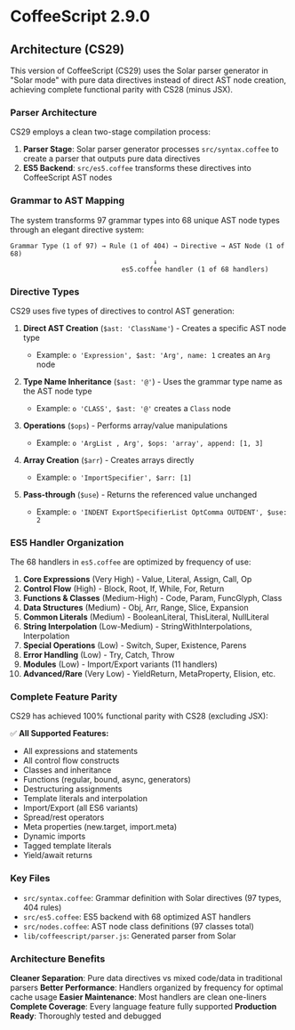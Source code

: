 # CoffeeScript 2.9.0

## Architecture (CS29)

This version of CoffeeScript (CS29) uses the Solar parser generator in "Solar mode" with pure data directives instead of direct AST node creation, achieving complete functional parity with CS28 (minus JSX).

### Parser Architecture

CS29 employs a clean two-stage compilation process:

1. **Parser Stage**: Solar parser generator processes `src/syntax.coffee` to create a parser that outputs pure data directives
2. **ES5 Backend**: `src/es5.coffee` transforms these directives into CoffeeScript AST nodes

### Grammar to AST Mapping

The system transforms 97 grammar types into 68 unique AST node types through an elegant directive system:

```
Grammar Type (1 of 97) → Rule (1 of 404) → Directive → AST Node (1 of 68)
                                    ↓
                            es5.coffee handler (1 of 68 handlers)
```

### Directive Types

CS29 uses five types of directives to control AST generation:

1. **Direct AST Creation** (`$ast: 'ClassName'`) - Creates a specific AST node type
   - Example: `o 'Expression', $ast: 'Arg', name: 1` creates an `Arg` node

2. **Type Name Inheritance** (`$ast: '@'`) - Uses the grammar type name as the AST node type
   - Example: `o 'CLASS', $ast: '@'` creates a `Class` node

3. **Operations** (`$ops`) - Performs array/value manipulations
   - Example: `o 'ArgList , Arg', $ops: 'array', append: [1, 3]`

4. **Array Creation** (`$arr`) - Creates arrays directly
   - Example: `o 'ImportSpecifier', $arr: [1]`

5. **Pass-through** (`$use`) - Returns the referenced value unchanged
   - Example: `o 'INDENT ExportSpecifierList OptComma OUTDENT', $use: 2`

### ES5 Handler Organization

The 68 handlers in `es5.coffee` are optimized by frequency of use:

1. **Core Expressions** (Very High) - Value, Literal, Assign, Call, Op
2. **Control Flow** (High) - Block, Root, If, While, For, Return
3. **Functions & Classes** (Medium-High) - Code, Param, FuncGlyph, Class
4. **Data Structures** (Medium) - Obj, Arr, Range, Slice, Expansion
5. **Common Literals** (Medium) - BooleanLiteral, ThisLiteral, NullLiteral
6. **String Interpolation** (Low-Medium) - StringWithInterpolations, Interpolation
7. **Special Operations** (Low) - Switch, Super, Existence, Parens
8. **Error Handling** (Low) - Try, Catch, Throw
9. **Modules** (Low) - Import/Export variants (11 handlers)
10. **Advanced/Rare** (Very Low) - YieldReturn, MetaProperty, Elision, etc.

### Complete Feature Parity

CS29 has achieved 100% functional parity with CS28 (excluding JSX):

✅ **All Supported Features:**
- All expressions and statements
- All control flow constructs
- Classes and inheritance
- Functions (regular, bound, async, generators)
- Destructuring assignments
- Template literals and interpolation
- Import/Export (all ES6 variants)
- Spread/rest operators
- Meta properties (new.target, import.meta)
- Dynamic imports
- Tagged template literals
- Yield/await returns

### Key Files

- `src/syntax.coffee`: Grammar definition with Solar directives (97 types, 404 rules)
- `src/es5.coffee`: ES5 backend with 68 optimized AST handlers
- `src/nodes.coffee`: AST node class definitions (97 classes total)
- `lib/coffeescript/parser.js`: Generated parser from Solar

### Architecture Benefits

**Cleaner Separation**: Pure data directives vs mixed code/data in traditional parsers
**Better Performance**: Handlers organized by frequency for optimal cache usage
**Easier Maintenance**: Most handlers are clean one-liners
**Complete Coverage**: Every language feature fully supported
**Production Ready**: Thoroughly tested and debugged
